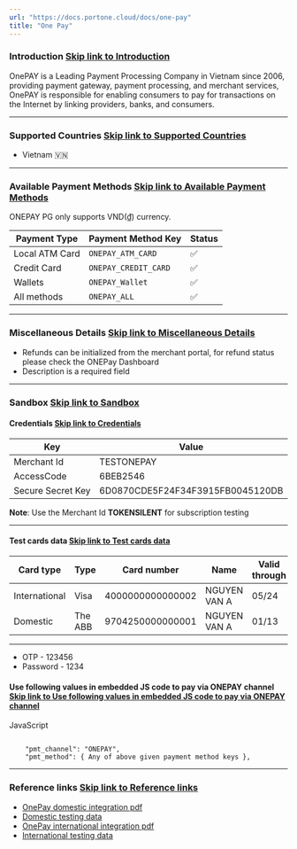 ```yaml
---
url: "https://docs.portone.cloud/docs/one-pay"
title: "One Pay"
---
```


### Introduction   [Skip link to Introduction](https://docs.portone.cloud/docs/one-pay\#introduction)

OnePAY is a Leading Payment Processing Company in Vietnam since 2006, providing payment gateway, payment processing, and merchant services, OnePAY is responsible for enabling consumers to pay for transactions on the Internet by linking providers, banks, and consumers.

* * *

### Supported Countries   [Skip link to Supported Countries](https://docs.portone.cloud/docs/one-pay\#supported-countries)

- Vietnam 🇻🇳

* * *

### Available Payment Methods   [Skip link to Available Payment Methods](https://docs.portone.cloud/docs/one-pay\#available-payment-methods)

ONEPAY PG only supports VND(₫) currency.

| Payment Type | Payment Method Key | Status |
| --- | --- | --- |
| Local ATM Card | `ONEPAY_ATM_CARD` | ✅ |
| Credit Card | `ONEPAY_CREDIT_CARD` | ✅ |
| Wallets | `ONEPAY_Wallet` | ✅ |
| All methods | `ONEPAY_ALL` | ✅ |

* * *

### Miscellaneous Details   [Skip link to Miscellaneous Details](https://docs.portone.cloud/docs/one-pay\#miscellaneous-details)

- Refunds can be initialized from the merchant portal, for refund status please check the ONEPay Dashboard
- Description is a required field

* * *

### Sandbox   [Skip link to Sandbox](https://docs.portone.cloud/docs/one-pay\#sandbox)

#### Credentials   [Skip link to Credentials](https://docs.portone.cloud/docs/one-pay\#credentials)

| Key | Value |
| --- | --- |
| Merchant Id | TESTONEPAY |
| AccessCode | 6BEB2546 |
| Secure Secret Key | 6D0870CDE5F24F34F3915FB0045120DB |

**Note**: Use the Merchant Id **TOKENSILENT** for subscription testing

* * *

#### Test cards data   [Skip link to Test cards data](https://docs.portone.cloud/docs/one-pay\#test-cards-data)

| Card type | Type | Card number | Name | Valid through | CVV | Status |
| --- | --- | --- | --- | --- | --- | --- |
| International | Visa | 4000000000000002 | NGUYEN VAN A | 05/24 | 123 | Successful |
| Domestic | The ABB | 9704250000000001 | NGUYEN VAN A | 01/13 | 123 | Successful |

* * *

- OTP - 123456
- Password - 1234

#### Use following values in embedded JS code to pay via ONEPAY channel   [Skip link to Use following values in embedded JS code to pay via ONEPAY channel](https://docs.portone.cloud/docs/one-pay\#use-following-values-in-embedded-js-code-to-pay-via-onepay-channel)

JavaScript

```rdmd-code lang-javascript theme-light

    "pmt_channel": "ONEPAY",
    "pmt_method": { Any of above given payment method keys },

```

* * *

### Reference links   [Skip link to Reference links](https://docs.portone.cloud/docs/one-pay\#reference-links)

- [OnePay domestic integration pdf](https://mtf.onepay.vn/developer/resource/documents/docx/introduction_merchant_integration_local.pdf)
- [Domestic testing data](https://mtf.onepay.vn/developer/?page=modul_quocte)
- [OnePay international integration pdf](https://mtf.onepay.vn/developer/resource/documents/docx/introduction_merchant_integration.pdf)
- [International testing data](https://mtf.onepay.vn/developer/?page=modul_noidia)
